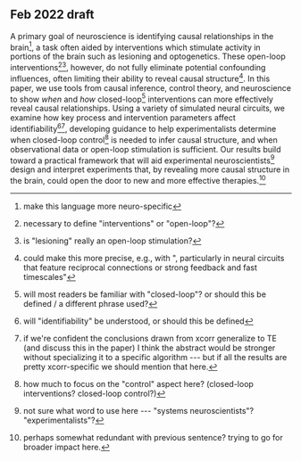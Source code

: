 ## Feb 2022 draft

A primary goal of neuroscience is identifying causal relationships in the brain[^N1], a task often aided by interventions which stimulate activity in portions of the brain such as lesioning and optogenetics. These open-loop interventions[^N2][^N3], however, do not fully eliminate potential confounding influences, often limiting their ability to reveal causal structure[^N4]. In this paper, we use tools from causal inference, control theory, and neuroscience to show *when* and *how* closed-loop[^N5] interventions can more effectively reveal causal relationships. Using a variety of simulated neural circuits, we examine how key process and intervention parameters affect identifiability[^N6][^N7], developing guidance to help experimentalists determine when closed-loop control[^N8] is needed to infer causal structure, and when observational data or open-loop stimulation is sufficient. Our results build toward a practical framework that will aid experimental neuroscientists[^N9] design and interpret experiments that, by revealing more causal structure in the brain, could open the door to new and more effective therapies.[^N10]

[^N1]: make this language more neuro-specific
[^N2]: necessary to define "interventions" or "open-loop"?
[^N3]: is "lesioning" really an open-loop stimulation?
[^N4]: could make this more precise, e.g., with ", particularly in neural circuits that feature reciprocal connections or strong feedback and fast timescales"
[^N5]: will most readers be familiar with "closed-loop"? or should this be defined / a different phrase used?
[^N6]: will "identifiability" be understood, or should this be defined
[^N7]: if we're confident the conclusions drawn from xcorr generalize to TE (and discuss this in the paper) I think the abstract would be stronger without specializing it to a specific algorithm --- but if all the results are pretty xcorr-specific we should mention that here.
[^N8]: how much to focus on the "control" aspect here? (closed-loop interventions? closed-loop control?)
[^N9]: not sure what word to use here --- "systems neuroscientists"? "experimentalists"?
[^N10]: perhaps somewhat redundant with previous sentence? trying to go for broader impact here.
